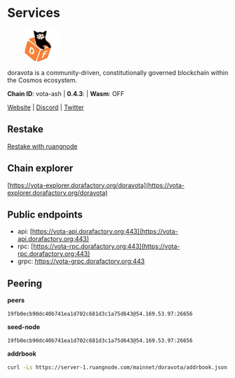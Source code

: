 # Services

<figure><img src="https://raw.githubusercontent.com/ruangnode/cosmos-images/main/logos/dora.png" alt=""><figcaption></figcaption></figure>

doravota is a community-driven, constitutionally governed blockchain within the Cosmos ecosystem.

**Chain ID**: vota-ash | **0.4.3**:  | **Wasm**: OFF

[Website](https://dorafactory.org) | [Discord](https://discord.com/invite/gKT5DsWwQ5) | [Twitter](https://x.com/DoraFactory)

## Restake
[Restake with ruangnode](https://restake.app/doravota/doravaloper1arep488045nr8ka2tvnym6gswtqw04ggktjdgv)

## Chain explorer
[https://vota-explorer.dorafactory.org/doravota](https://vota-explorer.dorafactory.org/doravota)

## Public endpoints
* api: [https://vota-api.dorafactory.org:443](https://vota-api.dorafactory.org:443)
* rpc: [https://vota-rpc.dorafactory.org:443](https://vota-rpc.dorafactory.org:443)
* grpc: https://vota-grpc.dorafactory.org:443

## Peering

**peers**
```
19fb0ecb90dc40b741ea1d702c681d3c1a75d643@54.169.53.97:26656
```

**seed-node**
```
19fb0ecb90dc40b741ea1d702c681d3c1a75d643@54.169.53.97:26656
```

**addrbook**
```bash
curl -Ls https://server-1.ruangnode.com/mainnet/doravota/addrbook.json > $HOME/.dora/config/addrbook.json
```

